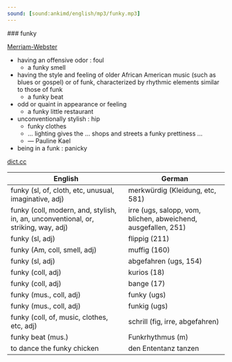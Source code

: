 ```yaml
---
sound: [sound:ankimd/english/mp3/funky.mp3]
---
```


\### funky

[Merriam-Webster](https://www.merriam-webster.com/dictionary/funky)

- having an offensive odor : foul
    - a funky smell
- having the style and feeling of older African American music (such as blues or gospel) or of funk, characterized by rhythmic elements similar to those of funk
    - a funky beat
- odd or quaint in appearance or feeling
    - a funky little restaurant
- unconventionally stylish : hip
    - funky clothes
    - … lighting gives the … shops and streets a funky prettiness …
    - — Pauline Kael
- being in a funk : panicky

[dict.cc](https://www.dict.cc/funky)

| English        | German       |
| -------------- | ------------ |
| funky (sl, of, cloth, etc, unusual, imaginative, adj) | merkwürdig (Kleidung, etc, 581) |
| funky (coll, modern, and, stylish, in, an, unconventional, or, striking, way, adj) | irre (ugs, salopp, vom, blichen, abweichend, ausgefallen, 251) |
| funky (sl, adj) | flippig (211) |
| funky (Am, coll, smell, adj) | muffig (160) |
| funky (sl, adj) | abgefahren (ugs, 154) |
| funky (coll, adj) | kurios (18) |
| funky (coll, adj) | bange (17) |
| funky (mus., coll, adj) | funky (ugs) |
| funky (mus., coll, adj) | funkig (ugs) |
| funky (coll, of, music, clothes, etc, adj) | schrill (fig, irre, abgefahren) |
| funky beat (mus.) | Funkrhythmus (m) |
| to dance the funky chicken | den Ententanz tanzen |
